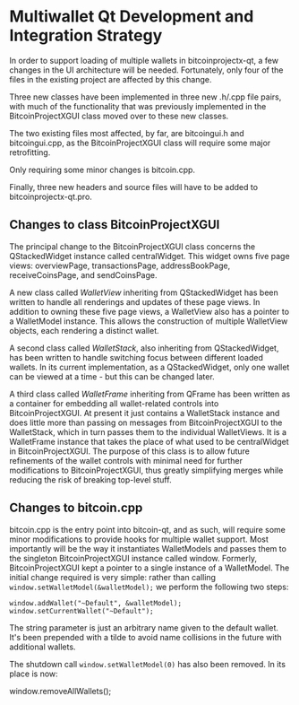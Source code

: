 Multiwallet Qt Development and Integration Strategy
===================================================

In order to support loading of multiple wallets in bitcoinprojectx-qt, a few changes in the UI architecture will be needed.
Fortunately, only four of the files in the existing project are affected by this change.

Three new classes have been implemented in three new .h/.cpp file pairs, with much of the functionality that was previously
implemented in the BitcoinProjectXGUI class moved over to these new classes.

The two existing files most affected, by far, are bitcoingui.h and bitcoingui.cpp, as the BitcoinProjectXGUI class will require
some major retrofitting.

Only requiring some minor changes is bitcoin.cpp.

Finally, three new headers and source files will have to be added to bitcoinprojectx-qt.pro.

Changes to class BitcoinProjectXGUI
---------------------------
The principal change to the BitcoinProjectXGUI class concerns the QStackedWidget instance called centralWidget.
This widget owns five page views: overviewPage, transactionsPage, addressBookPage, receiveCoinsPage, and sendCoinsPage.

A new class called *WalletView* inheriting from QStackedWidget has been written to handle all renderings and updates of
these page views. In addition to owning these five page views, a WalletView also has a pointer to a WalletModel instance.
This allows the construction of multiple WalletView objects, each rendering a distinct wallet.

A second class called *WalletStack*, also inheriting from QStackedWidget, has been written to handle switching focus between
different loaded wallets. In its current implementation, as a QStackedWidget, only one wallet can be viewed at a time -
but this can be changed later.

A third class called *WalletFrame* inheriting from QFrame has been written as a container for embedding all wallet-related
controls into BitcoinProjectXGUI. At present it just contains a WalletStack instance and does little more than passing on messages
from BitcoinProjectXGUI to the WalletStack, which in turn passes them to the individual WalletViews. It is a WalletFrame instance
that takes the place of what used to be centralWidget in BitcoinProjectXGUI. The purpose of this class is to allow future
refinements of the wallet controls with minimal need for further modifications to BitcoinProjectXGUI, thus greatly simplifying
merges while reducing the risk of breaking top-level stuff.

Changes to bitcoin.cpp
----------------------
bitcoin.cpp is the entry point into bitcoin-qt, and as such, will require some minor modifications to provide hooks for
multiple wallet support. Most importantly will be the way it instantiates WalletModels and passes them to the
singleton BitcoinProjectXGUI instance called window. Formerly, BitcoinProjectXGUI kept a pointer to a single instance of a WalletModel.
The initial change required is very simple: rather than calling `window.setWalletModel(&walletModel);` we perform the
following two steps:

	window.addWallet("~Default", &walletModel);
	window.setCurrentWallet("~Default");

The string parameter is just an arbitrary name given to the default wallet. It's been prepended with a tilde to avoid name collisions in the future with additional wallets.

The shutdown call `window.setWalletModel(0)` has also been removed. In its place is now:

window.removeAllWallets();
